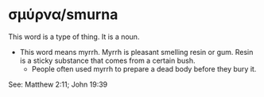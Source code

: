 # σμύρνα/smurna
This word is a type of thing. It is a noun. 

* This word means myrrh. Myrrh is pleasant smelling resin or gum. Resin is a sticky substance that comes from a certain bush.
    * People often used myrrh to prepare a dead body before they bury it.

See: Matthew 2:11; John 19:39
